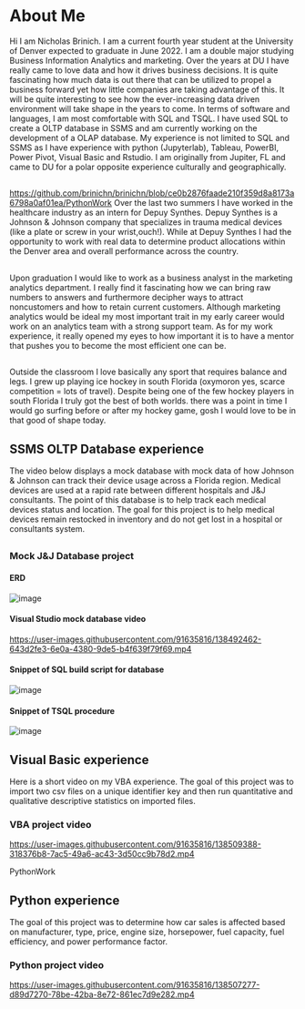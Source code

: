 # About Me
Hi I am Nicholas Brinich. I am a current fourth year student at the University of Denver expected to graduate in June 2022. I am a double major studying Business Information Analytics and marketing. Over the years at DU I have really came to love data and how it drives business decisions. It is quite fascinating how much data is out there that can be utilized to propel a business forward yet how little companies are taking advantage of this. It will be quite interesting to see how the ever-increasing data driven environment will take shape in the years to come. In terms of software and languages, I am most comfortable with SQL and TSQL. I have used SQL to create a OLTP database in SSMS and am currently working on the development of a OLAP database. My experience is not limited to SQL and SSMS as I have experience with python (Jupyterlab), Tableau, PowerBI, Power Pivot, Visual Basic and Rstudio. I am originally from Jupiter, FL and came to DU for a polar opposite experience culturally and geographically.
##
https://github.com/brinichn/brinichn/blob/ce0b2876faade210f359d8a8173a6798a0af01ea/PythonWork
Over the last two summers I have worked in the healthcare industry as an intern for Depuy Synthes. Depuy Synthes is a Johnson & Johnson company that specializes in trauma medical devices (like a plate or screw in your wrist,ouch!). While at Depuy Synthes I had the opportunity to work with real data to determine product allocations within the Denver area and overall performance across the country.
##
Upon graduation I would like to work as a business analyst in the marketing analytics department. I really find it fascinating how we can bring raw numbers to answers and furthermore decipher ways to attract noncustomers and how to retain current customers. Although marketing analytics would be ideal my most important trait in my early career would work on an analytics team with a strong support team. As for my work experience, it really opened my eyes to how important it is to have a mentor that pushes you to become the most efficient one can be. 
##
Outside the classroom I love basically any sport that requires balance and legs. I grew up playing ice hockey in south Florida (oxymoron yes, scarce competition = lots of travel). Despite being one of the few hockey players in south Florida I truly got the best of both worlds. there was a point in time I would go surfing before or after my hockey game, gosh I would love to be in that good of shape today.

## SSMS OLTP Database experience
The video below displays a mock database with mock data of how Johnson & Johnson can track their device usage across a Florida region. Medical devices are used at a rapid rate between different hospitals and J&J consultants. The point of this database is to help track each medical devices status and location. The goal for this project is to help medical devices remain restocked in inventory and do not get lost in a hospital or consultants system. 
##
### Mock J&J Database project
#### ERD
![image](https://user-images.githubusercontent.com/91635816/138492400-54200470-884a-424e-a419-d2c9e2e7f76b.png)
#### Visual Studio mock database video
https://user-images.githubusercontent.com/91635816/138492462-643d2fe3-6e0a-4380-9de5-b4f639f79f69.mp4

#### Snippet of SQL build script for database
![image](https://user-images.githubusercontent.com/91635816/138512489-310a4874-2fad-49e9-90ca-e3e058603d4b.png)

#### Snippet of TSQL procedure
![image](https://user-images.githubusercontent.com/91635816/138513897-11b0662a-13ed-4193-8a8d-467d8b07053f.png)

## Visual Basic experience
Here is a short video on my VBA experience. The goal of this project was to import two csv files on a unique identifier key and then run quantitative and qualitative descriptive statistics on imported files. 

### VBA project video
https://user-images.githubusercontent.com/91635816/138509388-318376b8-7ac5-49a6-ac43-3d50cc9b78d2.mp4

PythonWork
## Python experience
The goal of this project was to determine how car sales is affected based on manufacturer, type, price, engine size, horsepower, fuel capacity, fuel efficiency, and power performance factor. 
### Python project video 
https://user-images.githubusercontent.com/91635816/138507277-d89d7270-78be-42ba-8e72-861ec7d9e282.mp4






